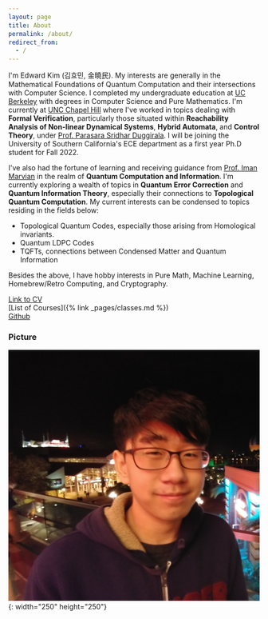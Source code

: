 ```yaml
---
layout: page
title: About
permalink: /about/
redirect_from:
  - /
---
```


 I'm Edward Kim (김효민, 金曉民). My interests are generally in the Mathematical Foundations of Quantum Computation and their intersections with Computer Science. I completed my undergraduate education at [UC Berkeley](https://cs.berkeley.edu/) with degrees in Computer Science and Pure Mathematics. I'm currently at [UNC Chapel Hill](https://cs.unc.edu/) where I've worked in topics dealing with **Formal Verification**, particularly those situated within **Reachability Analysis of Non-linear Dynamical Systems**, **Hybrid Automata**, and **Control Theory**, under [Prof. Parasara Sridhar Duggirala](https://www.cs.unc.edu/~psd/). I will be joining the University of Southern California's ECE department as a first year Ph.D student for Fall 2022.

 I've also had the fortune of learning and receiving guidance from [Prof. Iman Marvian](https://sites.duke.edu/marvian/) in the realm of **Quantum Computation and Information**. I'm currently exploring a wealth of topics in **Quantum Error Correction** and **Quantum Information Theory**, especially their connections to **Topological Quantum Computation**. My current interests can be condensed to topics residing in the fields below:


  - Topological Quantum Codes, especially those arising from Homological invariants.
  - Quantum LDPC Codes
  - TQFTs, connections between Condensed Matter and Quantum Information

Besides the above, I have hobby interests in Pure Math, Machine Learning, Homebrew/Retro Computing, and Cryptography.



[Link to CV](https://github.com/ekim1919/CV/blob/master/current/EdwardKimCV.pdf)  
[List of Courses]({% link _pages/classes.md %})  
[Github](https://github.com/ekim1919)

### Picture

![Profile Picture](/images/profile.jpg){: width="250" height="250"}
